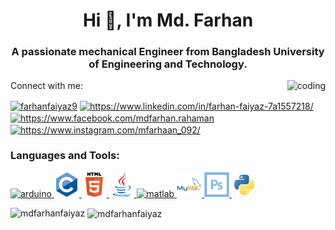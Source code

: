 <h1 align="center">Hi 👋, I'm Md. Farhan</h1>
<h3 align="center">A passionate mechanical Engineer from Bangladesh University of Engineering and Technology.</h3>
<img align="right" alt="coding" src="[https://www.google.com/imgres?imgurl=https%3A%2F%2Fwww.simplilearn.com%2Fice9%2Ffree_resources_article_thumb%2Fsimplilearn-artificial-intelligence-interview-questions-article.jpg&tbnid=qwFVNu-Ls3qjxM&vet=12ahUKEwip1L-ilumAAxVX7jgGHbFYAewQMyhdegUIARDBAg..i&imgrefurl=https%3A%2F%2Fwww.simplilearn.com%2Fartificial-intelligence-ai-interview-questions-and-answers-article&docid=c0HVDSqNbmbjpM&w=848&h=477&q=image%20AI&ved=2ahUKEwip1L-ilumAAxVX7jgGHbFYAewQMyhdegUIARDBAg](https://www.google.com/imgres?imgurl=https%3A%2F%2Fwww.careerguide.com%2Fcareer%2Fwp-content%2Fuploads%2F2021%2F02%2Fengineering-gif-5-1-1.gif&tbnid=PsP71bYhhpb0oM&vet=12ahUKEwjCgojkl-mAAxVfwKACHTWtDYYQMygMegQIARB6..i&imgrefurl=https%3A%2F%2Fwww.careerguide.com%2Fcareer%2Fengineering%2Fthings-to-know-about-transportation-engineering%2Fattachment%2Fengineering-gif-5-1&docid=UXibrCWiNmrYHM&w=652&h=325&q=animated%20mechanical%20engineering%20gif&ved=2ahUKEwjCgojkl-mAAxVfwKACHTWtDYYQMygMegQIARB6)"
- 📫 How to reach me **mdfarhan6835@gmail.com**

<h3 align="left">Connect with me:</h3>
<p align="left">
<a href="https://twitter.com/farhanfaiyaz9" target="blank"><img align="center" src="https://raw.githubusercontent.com/rahuldkjain/github-profile-readme-generator/master/src/images/icons/Social/twitter.svg" alt="farhanfaiyaz9" height="30" width="40" /></a>
<a href="https://linkedin.com/in/https://www.linkedin.com/in/farhan-faiyaz-7a1557218/" target="blank"><img align="center" src="https://raw.githubusercontent.com/rahuldkjain/github-profile-readme-generator/master/src/images/icons/Social/linked-in-alt.svg" alt="https://www.linkedin.com/in/farhan-faiyaz-7a1557218/" height="30" width="40" /></a>
<a href="https://fb.com/https://www.facebook.com/mdfarhan.rahaman" target="blank"><img align="center" src="https://raw.githubusercontent.com/rahuldkjain/github-profile-readme-generator/master/src/images/icons/Social/facebook.svg" alt="https://www.facebook.com/mdfarhan.rahaman" height="30" width="40" /></a>
<a href="https://instagram.com/https://www.instagram.com/mfarhaan_092/" target="blank"><img align="center" src="https://raw.githubusercontent.com/rahuldkjain/github-profile-readme-generator/master/src/images/icons/Social/instagram.svg" alt="https://www.instagram.com/mfarhaan_092/" height="30" width="40" /></a>
</p>

<h3 align="left">Languages and Tools:</h3>
<p align="left"> <a href="https://www.arduino.cc/" target="_blank" rel="noreferrer"> <img src="https://cdn.worldvectorlogo.com/logos/arduino-1.svg" alt="arduino" width="40" height="40"/> </a> <a href="https://www.cprogramming.com/" target="_blank" rel="noreferrer"> <img src="https://raw.githubusercontent.com/devicons/devicon/master/icons/c/c-original.svg" alt="c" width="40" height="40"/> </a> <a href="https://www.w3.org/html/" target="_blank" rel="noreferrer"> <img src="https://raw.githubusercontent.com/devicons/devicon/master/icons/html5/html5-original-wordmark.svg" alt="html5" width="40" height="40"/> </a> <a href="https://www.java.com" target="_blank" rel="noreferrer"> <img src="https://raw.githubusercontent.com/devicons/devicon/master/icons/java/java-original.svg" alt="java" width="40" height="40"/> </a> <a href="https://www.mathworks.com/" target="_blank" rel="noreferrer"> <img src="https://upload.wikimedia.org/wikipedia/commons/2/21/Matlab_Logo.png" alt="matlab" width="40" height="40"/> </a> <a href="https://www.mysql.com/" target="_blank" rel="noreferrer"> <img src="https://raw.githubusercontent.com/devicons/devicon/master/icons/mysql/mysql-original-wordmark.svg" alt="mysql" width="40" height="40"/> </a> <a href="https://www.photoshop.com/en" target="_blank" rel="noreferrer"> <img src="https://raw.githubusercontent.com/devicons/devicon/master/icons/photoshop/photoshop-line.svg" alt="photoshop" width="40" height="40"/> </a> <a href="https://www.python.org" target="_blank" rel="noreferrer"> <img src="https://raw.githubusercontent.com/devicons/devicon/master/icons/python/python-original.svg" alt="python" width="40" height="40"/> </a> </p>

<p><img align="left" src="https://github-readme-stats.vercel.app/api/top-langs?username=mdfarhanfaiyaz&show_icons=true&locale=en&layout=compact" alt="mdfarhanfaiyaz" /></p>

<p>&nbsp;<img align="center" src="https://github-readme-stats.vercel.app/api?username=mdfarhanfaiyaz&show_icons=true&locale=en" alt="mdfarhanfaiyaz" /></p>
